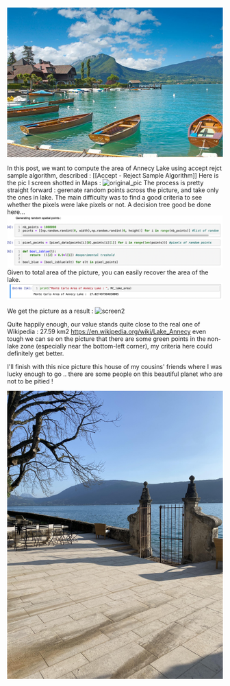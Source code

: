 
![Intro_Pic](pictures/annecy_pic.jpg)



In this post, we want to compute the area of Annecy Lake using accept rejct sample algorithm, described : [[Accept - Reject Sample Algorithm]] 
Here is the pic I screen shotted in Maps : 
![original_pic](pictures/Original_pic.png)
The process is pretty straight forward : gerenate random points  across the picture, and take only the ones in lake. 
The main difficulty was to find a good criteria to see whether the pixels were lake pixels or not. A decision tree good be done here...![screen_1](pictures/Screen_1.png)Given to total area of the picture, you can easily recover the area of the lake. 
![screen2](pictures/screen_2.png)

We get the picture as a result : 
![screen2](pictures/Monte_Carlo_Lake.png)

Quite happily enough, our value stands quite close to the real one of Wikipedia : 27.59 km2
https://en.wikipedia.org/wiki/Lake_Annecy
even tough we can se on the picture that there are some green points in the non-lake zone (especially near the bottom-left corner), my criteria here could definitely get better. 

I'll finish with this nice picture this house of my cousins' friends where I was lucky enough to go .. there are some people on this beautiful planet who are not to be pitied ! 


![finale_pic](pictures/final_pic.jpg)